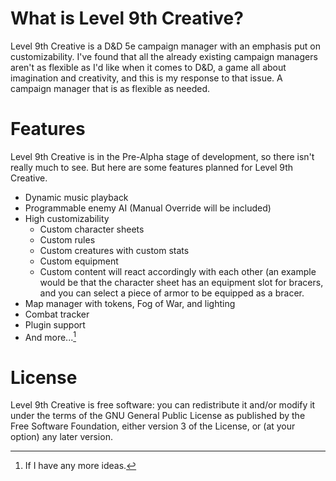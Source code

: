 # What is Level 9th Creative?
Level 9th Creative is a D&D 5e campaign manager with an emphasis put on customizability. I've found that all the already existing campaign managers aren't as flexible as I'd like when it comes to D&D, a game all about imagination and creativity, and this is my response to that issue. A campaign manager that is as flexible as needed.

# Features
Level 9th Creative is in the Pre-Alpha stage of development, so there isn't really much to see. But here are some features planned for Level 9th Creative.
- Dynamic music playback
- Programmable enemy AI (Manual Override will be included)
- High customizability
	- Custom character sheets
	- Custom rules 
	- Custom creatures with custom stats
	- Custom equipment
	- Custom content will react accordingly with each other (an example would be that the character sheet has an equipment slot for bracers, and you can select a piece of armor to be equipped as a bracer.
- Map manager with tokens, Fog of War, and lighting
- Combat tracker
- Plugin support
- And more...[^1]

# License
Level 9th Creative is free software: you can redistribute it and/or modify it under the terms of the GNU General Public License as published by the Free Software Foundation, either version 3 of the License, or (at your option) any later version.

[^1]: If I have any more ideas.

